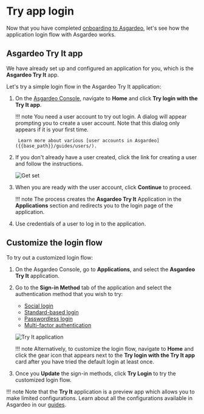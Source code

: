 # Try app login

Now that you have completed [onboarding to Asgardeo]({{base_path}}/get-started/create-asgardeo-account/), let's see how the application login flow with Asgardeo works.

## Asgardeo Try It app

We have already set up and configured an application for you, which is the **Asgardeo Try It** app.

Let's try a simple login flow in the Asgardeo Try It application:

1. On the [Asgardeo Console](https://console.asgardeo.io/login), navigate to **Home** and click **Try login with the Try It app**.

    !!! note
        You need a user account to try out login. A dialog will appear prompting you to create a user account. Note that this dialog only appears if it is your first time.

        Learn more about various [user accounts in Asgardeo]({{base_path}}/guides/users/).

2. If you don't already have a user created, click the link for creating a user and follow the instructions.

   ![Get set]({{base_path}}/assets/img/guides/applications/get-set.png)

3. When you are ready with the user account, click **Continue** to proceed.

    !!! note
        The process creates the **Asgardeo Try It** Application in the **Applications** section and redirects you to the login page of the application.

4. Use credentials of a user to log in to the application.

## Customize the login flow

To try out a customized login flow:

1. On the Asgardeo Console, go to **Applications**, and select the **Asgardeo Try It** application.

2. Go to the **Sign-in Method** tab of the application and select the authentication method that you wish to try:

    - [Social login]({{base_path}}/guides/authentication/social-login/)
    - [Standard-based login]({{base_path}}/guides/authentication/enterprise-login/)
    - [Passwordless login]({{base_path}}/guides/authentication/passwordless-login/)
    - [Multi-factor authentication]({{base_path}}/guides/authentication/mfa/)


    ![Try It application]({{base_path}}assets/img/guides/applications/try-it-image.png)

    !!! note
        Alternatively, to customize the login flow, navigate to **Home** and click the gear icon that appears next to the **Try login with the Try It app** card after you have tried the default login at least once.

3. Once you **Update** the sign-in methods, click **Try Login** to try the customized login flow.

!!! note
    Note that the **Try It** application is a preview app which allows you to make limited configurations. Learn about all the configurations available in Asgardeo in our [guides]({{base_path}}/guides/).